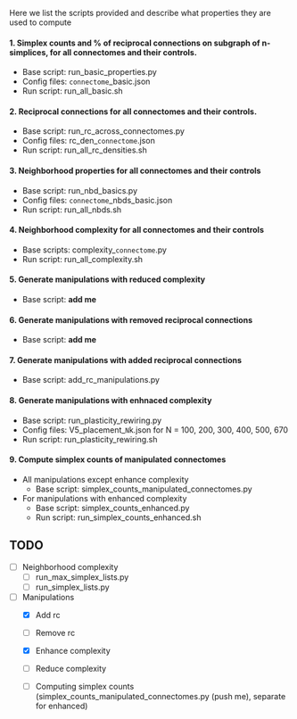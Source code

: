 
Here we list the scripts provided and describe what properties they are used to compute

####  1. Simplex counts and % of reciprocal connections on subgraph of n-simplices, for all connectomes and their controls. 

- Base script:  run_basic_properties.py
- Config files: `connectome`_basic.json
- Run script: run_all_basic.sh  

 ####  2. Reciprocal connections for all connectomes and their controls. 

- Base script: run_rc_across_connectomes.py
- Config files: rc_den_`connectome`.json
- Run script:  run_all_rc_densities.sh


 ####  3. Neighborhood properties for all connectomes and their controls 

- Base script: run_nbd_basics.py
- Config files: `connectome`_nbds_basic.json
- Run script:  run_all_nbds.sh

####  4. Neighborhood complexity for all connectomes and their controls 

- Base scripts: complexity_`connectome`.py
- Run script:  run_all_complexity.sh

####  5. Generate manipulations with reduced complexity 
 - Base script: **add me**
   
####  6. Generate manipulations with removed reciprocal connections 
 - Base script: **add me**

####  7. Generate manipulations with added reciprocal connections 
 - Base script: add_rc_manipulations.py

####  8. Generate manipulations with enhnaced complexity 
 - Base script: run_plasticity_rewiring.py
 - Config files: V5_placement_`N`k.json for N = 100, 200, 300, 400, 500, 670
 - Run script:  run_plasticity_rewiring.sh

####  9. Compute simplex counts of manipulated connectomes
 - All manipulations except enhance complexity
   - Base script: simplex_counts_manipulated_connectomes.py
 - For manipulations with enhanced complexity
   - Base script: simplex_counts_enhanced.py
   - Run script: run_simplex_counts_enhanced.sh



## TODO

- [ ] Neighborhood complexity
  - [ ] run_max_simplex_lists.py
  - [ ] run_simplex_lists.py
- [ ] Manipulations
  - [x] Add rc
  - [ ] Remove rc
  - [x] Enhance complexity
  - [ ] Reduce complexity
  - [ ] Computing simplex counts (simplex_counts_manipulated_connectomes.py (push me), separate for enhanced) 




